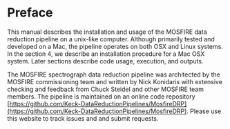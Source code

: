 # Preface

This manual describes the installation and usage of the MOSFIRE data reduction pipeline on a unix-like computer. Although primarily tested and developed on a Mac, the pipeline operates on both OSX and Linux systems. In the section 4, we describe an installation procedure for a Mac OSX system. Later sections describe code usage, execution, and outputs.

The MOSFIRE spectrograph data reduction pipeline was architected by the MOSFIRE commissioning team and written by Nick Konidaris with extensive checking and feedback from Chuck Steidel and other MOSFIRE team members. The pipeline is maintained on an online code repository [https://github.com/Keck-DataReductionPipelines/MosfireDRP](https://github.com/Keck-DataReductionPipelines/MosfireDRP). Please use this website to track issues and and submit requests.
